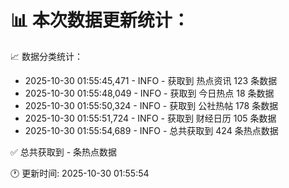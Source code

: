 📊 本次数据更新统计：
==========================

📈 数据分类统计：
- 2025-10-30 01:55:45,471 - INFO - 获取到 热点资讯 123 条数据
- 2025-10-30 01:55:48,049 - INFO - 获取到 今日热点 18 条数据
- 2025-10-30 01:55:50,324 - INFO - 获取到 公社热帖 178 条数据
- 2025-10-30 01:55:51,724 - INFO - 获取到 财经日历 105 条数据
- 2025-10-30 01:55:54,689 - INFO - 总共获取到 424 条热点数据

✅ 总共获取到 - 条热点数据

🕐 更新时间: 2025-10-30 01:55:54
